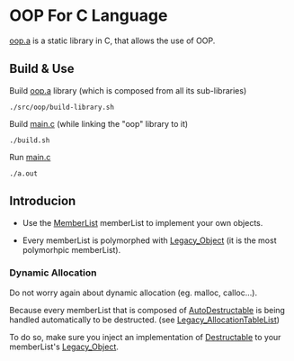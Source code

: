 # OOP For C Language

[oop.a](src/oop/oop.a) is a static library in C, that allows the use of OOP.

## Build & Use

Build [oop.a](src/oop/oop.a) library (which is composed from all its sub-libraries)
```
./src/oop/build-library.sh
```

Build [main.c](src/main.c) (while linking the "oop" library to it)
```
./build.sh
```

Run [main.c](src/main.c)
```
./a.out
```

## Introducion

- Use the [MemberList](src/oop/MemberList/MemberList.r) memberList to implement your own
 objects.

- Every memberList is polymorphed with [Legacy_Object](src/oop/MemberList/Legacy_Object.r) (it is the most polymorhpic memberList).

### Dynamic Allocation

Do not worry again about dynamic allocation (eg. malloc, calloc...).

Because every memberList that is composed of [AutoDestructable](src/oop/MemberList/AutoDestructable.r) is being handled automatically to be destructed. (see
 [Legacy_AllocationTableList](/src/oop/MemberList/Legacy_AllocationTableList.r))

To do so, make sure you inject an implementation of [Destructable](src/oop/MemberList/Destructable.r) to your memberList's [Legacy_Object](src/oop/MemberList/Legacy_Object.r).

